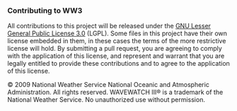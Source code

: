 ### Contributing to WW3

All contributions to this project will be released under the [GNU Lesser General Public License 3.0](https://www.gnu.org/licenses/lgpl-3.0.en.html) (LGPL). Some files in this project have their own license embedded in them, in these cases the terms of the more restrictive license will hold. By submitting a pull request, you are agreeing to comply with the application of this license, and represent and warrant that you are legally entitled to provide these contributions and to agree to the application of this license. 

© 2009 National Weather Service National Oceanic and Atmospheric Administration.
All rights reserved. WAVEWATCH III® is a trademark of the National Weather Service. No unauthorized use without permission.
